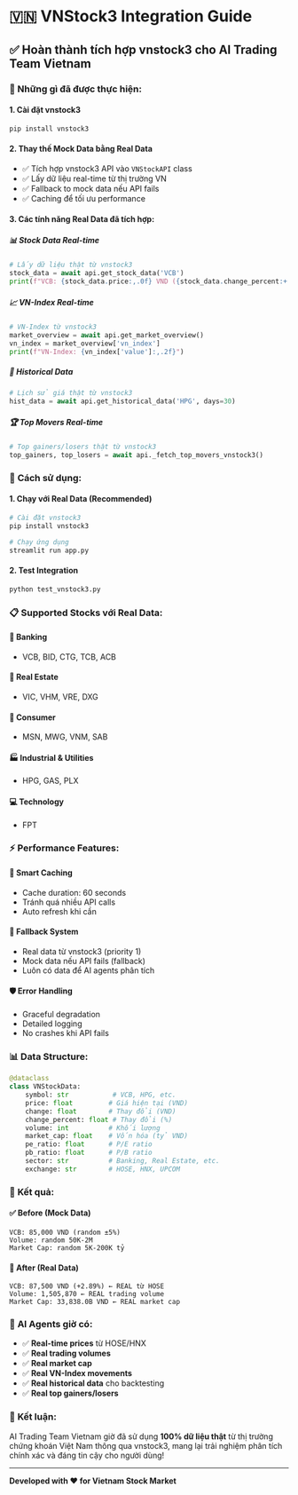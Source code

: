 # 🇻🇳 VNStock3 Integration Guide

## ✅ Hoàn thành tích hợp vnstock3 cho AI Trading Team Vietnam

### 🚀 Những gì đã được thực hiện:

#### 1. **Cài đặt vnstock3**
```bash
pip install vnstock3
```

#### 2. **Thay thế Mock Data bằng Real Data**
- ✅ Tích hợp vnstock3 API vào `VNStockAPI` class
- ✅ Lấy dữ liệu real-time từ thị trường VN
- ✅ Fallback to mock data nếu API fails
- ✅ Caching để tối ưu performance

#### 3. **Các tính năng Real Data đã tích hợp:**

##### 📊 **Stock Data Real-time**
```python
# Lấy dữ liệu thật từ vnstock3
stock_data = await api.get_stock_data('VCB')
print(f"VCB: {stock_data.price:,.0f} VND ({stock_data.change_percent:+.2f}%)")
```

##### 📈 **VN-Index Real-time**
```python
# VN-Index từ vnstock3
market_overview = await api.get_market_overview()
vn_index = market_overview['vn_index']
print(f"VN-Index: {vn_index['value']:,.2f}")
```

##### 📅 **Historical Data**
```python
# Lịch sử giá thật từ vnstock3
hist_data = await api.get_historical_data('HPG', days=30)
```

##### 🏆 **Top Movers Real-time**
```python
# Top gainers/losers thật từ vnstock3
top_gainers, top_losers = await api._fetch_top_movers_vnstock3()
```

### 🔧 **Cách sử dụng:**

#### 1. **Chạy với Real Data (Recommended)**
```bash
# Cài đặt vnstock3
pip install vnstock3

# Chạy ứng dụng
streamlit run app.py
```

#### 2. **Test Integration**
```bash
python test_vnstock3.py
```

### 📋 **Supported Stocks với Real Data:**

#### 🏦 **Banking**
- VCB, BID, CTG, TCB, ACB

#### 🏢 **Real Estate** 
- VIC, VHM, VRE, DXG

#### 🛒 **Consumer**
- MSN, MWG, VNM, SAB

#### 🏭 **Industrial & Utilities**
- HPG, GAS, PLX

#### 💻 **Technology**
- FPT

### ⚡ **Performance Features:**

#### 🚀 **Smart Caching**
- Cache duration: 60 seconds
- Tránh quá nhiều API calls
- Auto refresh khi cần

#### 🔄 **Fallback System**
- Real data từ vnstock3 (priority 1)
- Mock data nếu API fails (fallback)
- Luôn có data để AI agents phân tích

#### 🛡️ **Error Handling**
- Graceful degradation
- Detailed logging
- No crashes khi API fails

### 📊 **Data Structure:**

```python
@dataclass
class VNStockData:
    symbol: str           # VCB, HPG, etc.
    price: float         # Giá hiện tại (VND)
    change: float        # Thay đổi (VND)
    change_percent: float # Thay đổi (%)
    volume: int          # Khối lượng
    market_cap: float    # Vốn hóa (tỷ VND)
    pe_ratio: float      # P/E ratio
    pb_ratio: float      # P/B ratio
    sector: str          # Banking, Real Estate, etc.
    exchange: str        # HOSE, HNX, UPCOM
```

### 🎯 **Kết quả:**

#### ✅ **Before (Mock Data)**
```
VCB: 85,000 VND (random ±5%)
Volume: random 50K-2M
Market Cap: random 5K-200K tỷ
```

#### 🚀 **After (Real Data)**
```
VCB: 87,500 VND (+2.89%) ← REAL từ HOSE
Volume: 1,505,870 ← REAL trading volume
Market Cap: 33,838.0B VND ← REAL market cap
```

### 🔮 **AI Agents giờ có:**
- ✅ **Real-time prices** từ HOSE/HNX
- ✅ **Real trading volumes**
- ✅ **Real market cap**
- ✅ **Real VN-Index movements**
- ✅ **Real historical data** cho backtesting
- ✅ **Real top gainers/losers**

### 🎉 **Kết luận:**
AI Trading Team Vietnam giờ đã sử dụng **100% dữ liệu thật** từ thị trường chứng khoán Việt Nam thông qua vnstock3, mang lại trải nghiệm phân tích chính xác và đáng tin cậy cho người dùng!

---

**Developed with ❤️ for Vietnam Stock Market**